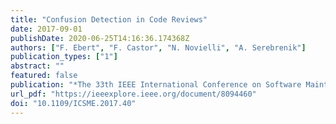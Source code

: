 ```yaml
---
title: "Confusion Detection in Code Reviews"
date: 2017-09-01
publishDate: 2020-06-25T14:16:36.174368Z
authors: ["F. Ebert", "F. Castor", "N. Novielli", "A. Serebrenik"]
publication_types: ["1"]
abstract: ""
featured: false
publication: "*The 33th IEEE International Conference on Software Maintenance and Evolution (ICSME)*"
url_pdf: "https://ieeexplore.ieee.org/document/8094460"
doi: "10.1109/ICSME.2017.40"
---
```


